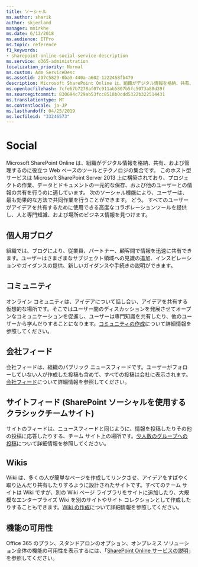 ```yaml
---
title: ソーシャル
ms.author: sharik
author: skjerland
manager: mnirkhe
ms.date: 6/13/2018
ms.audience: ITPro
ms.topic: reference
f1_keywords:
- sharepoint-online-social-service-description
ms.service: o365-administration
localization_priority: Normal
ms.custom: Adm_ServiceDesc
ms.assetid: 207c5829-0ba9-440a-a602-1222458fb479
description: Microsoft SharePoint Online は、組織がデジタル情報を格納、共有、および管理するのに役立つ Web ベースのツールとテクノロジの集合です。 このホスト型サービスは Microsoft SharePoint Server 2013 上に構築されており、プロジェクトの作業、データとドキュメントの一元的な保存、および他のユーザーとの情報の共有を行うのに適しています。 次のソーシャル機能により、ユーザーは、最も効果的な方法で共同作業を行うことができます。 どう。 すべてのユーザーがアイデアを共有するために使用できる高度なコラボレーションツールを提供し、人と専門知識、および場所のビジネス情報を見つけます。
ms.openlocfilehash: 7cfe67b7278af07c911ab5807b5fc5073a88d39f
ms.sourcegitcommit: 830694c729ab53fcc8518b0cdd5322b322514431
ms.translationtype: MT
ms.contentlocale: ja-JP
ms.lasthandoff: 04/25/2019
ms.locfileid: "33246573"
---
```

# <a name="social"></a>Social

Microsoft SharePoint Online は、組織がデジタル情報を格納、共有、および管理するのに役立つ Web ベースのツールとテクノロジの集合です。 このホスト型サービスは Microsoft SharePoint Server 2013 上に構築されており、プロジェクトの作業、データとドキュメントの一元的な保存、および他のユーザーとの情報の共有を行うのに適しています。 次のソーシャル機能により、ユーザーは、最も効果的な方法で共同作業を行うことができます。 どう。 すべてのユーザーがアイデアを共有するために使用できる高度なコラボレーションツールを提供し、人と専門知識、および場所のビジネス情報を見つけます。 
  
## <a name="personal-blogs"></a>個人用ブログ
<a name="bkmk_Blogs"> </a>

組織では、ブログにより、従業員、パートナー、顧客間で情報を迅速に共有できます。ユーザーはさまざまなサブジェクト領域への見識の追加、インスピレーションやガイダンスの提供、新しいガイダンスや手続きの説明ができます。
  
## <a name="community"></a>コミュニティ
<a name="bkmk_Community"> </a>

オンライン コミュニティは、アイデアについて話し合い、アイデアを共有する仮想的な場所です。そこではユーザー間のディスカッションを発展させてオープンなコミュニケーションを促進し、ユーザーは専門知識を共有したり、他のユーザーから学んだりすることになります。[コミュニティの作成](https://go.microsoft.com/fwlink/p/?LinkId=271061)について詳細情報を参照してください。
  
## <a name="company-feed"></a>会社フィード
<a name="bkmk_CompanyFeed"> </a>

会社フィードは、組織のパブリック ニュースフィードです。ユーザーがフォローしていない人が作成した投稿も含めて、すべての投稿は会社に表示されます。[会社フィード](https://go.microsoft.com/fwlink/p/?LinkId=271062)について詳細情報を参照してください。
  
## <a name="site-feed-classic-team-site-using-sharepoint-social"></a>サイトフィード (SharePoint ソーシャルを使用するクラシックチームサイト)
<a name="bkmk_SiteFeed"> </a>

サイトのフィードは、ニュースフィードと同じように、情報を投稿したりその他の投稿に応答したりする、チーム サイト上の場所です。[少人数のグループへの投稿](https://go.microsoft.com/fwlink/p/?LinkId=271071)について詳細情報を参照してください。
  
## <a name="wikis"></a>Wikis
<a name="bkmk_Wikis"> </a>

Wiki は、多くの人が簡単なページを作成してリンクさせ、アイデアをすばやく取り込んだり共有したりするように設計されたサイトです。すべてのチーム サイトは Wiki ですが、別の Wiki ページ ライブラリをサイトに追加したり、大規模なエンタープライズ Wiki を別のサイトやサイト コレクションとして作成したりすることもできます。[Wiki の作成](https://go.microsoft.com/fwlink/p/?LinkId=271358)について詳細情報を参照してください。
  
## <a name="feature-availability"></a>機能の可用性
<a name="bkmk_Wikis"> </a>

Office 365 のプラン、スタンドアロンのオプション、オンプレミス ソリューション全体の機能の可用性を表示するには、「[SharePoint Online サービスの説明](sharepoint-online-service-description.md)」を参照してください。
  

